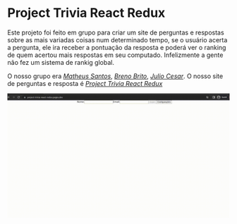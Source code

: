 # Project Trivia React Redux

Este projeto foi feito em grupo para criar um site de perguntas e respostas sobre as mais variadas coisas num determinado tempo, se o usuário acerta a pergunta, ele ira receber a pontuação da resposta e poderá ver o ranking de quem acertou mais respostas em seu computado. Infelizmente a gente não fez um sistema de rankig global.

O nosso grupo era _[Matheus Santos](https://github.com/matheusg18)_, _[Breno Brito](https://github.com/BrenoRCBrito)_, _[Julio Cesar](https://github.com/juliosinu)_. O nosso site de perguntas e resposta é _[Project Trivia React Redux](https://project-trivia-react-redux.pages.dev/)_

<img src="trivia.gif" />
